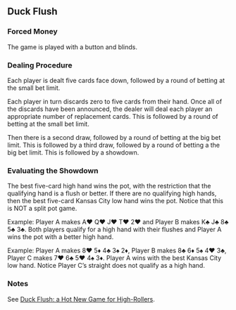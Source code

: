 Duck Flush
----------
### Forced Money

The game is played with a button and blinds.

### Dealing Procedure

Each player is dealt five cards face down, followed by a round of betting at the
small bet limit.

Each player in turn discards zero to five cards from their hand. Once all of the
discards have been announced, the dealer will deal each player an appropriate
number of replacement cards. This is followed by a round of betting at the small
bet limit.

Then there is a second draw, followed by a round of betting at the big bet limit.
This is followed by a third draw, followed by a round of betting a the big bet limit.
This is followed by a showdown.

### Evaluating the Showdown

The best five-card high hand wins the pot, with the restriction that the qualifying
hand is a flush or better. If there are no qualifying high hands, then the best
five-card Kansas City low hand wins the pot. Notice that this is NOT a split pot
game.

Example: Player A makes A♥ Q♥ J♥ T♥ 2♥ and Player B makes K♣ J♣ 8♣
5♣ 3♣. Both players qualify for a high hand with their flushes and Player A wins
the pot with a better high hand.

Example: Player A makes 8♥ 5♦ 4♣ 3♠ 2♦, Player B makes 8♣ 6♦ 5♠ 4♥ 3♣,
Player C makes 7♥ 6♣ 5♥ 4♠ 3♦. Player A wins with the best Kansas City low
hand. Notice Player C’s straight does not qualify as a high hand.

### Notes

See [Duck Flush: a Hot New Game for
High-Rollers](https://web.archive.org/web/20180318142553/http://www.parttimepoker.com/duck-flush-a-hot-new-game-for-high-rollers).

